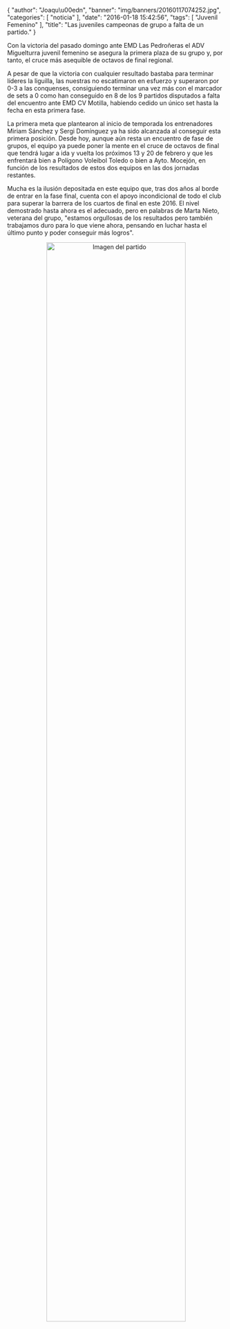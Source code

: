 {
  "author": "Joaqu\u00edn", 
  "banner": "img/banners/20160117074252.jpg", 
  "categories": [
    "noticia"
  ], 
  "date": "2016-01-18 15:42:56", 
  "tags": [
    "Juvenil Femenino"
  ], 
  "title": "Las juveniles campeonas de grupo a falta de un partido."
}

Con la victoria del pasado domingo ante EMD Las Pedroñeras el ADV Miguelturra juvenil femenino se asegura la primera plaza de su grupo y, por tanto, el cruce más asequible de octavos de final regional.

A pesar de que la victoria con cualquier resultado bastaba para terminar líderes la liguilla, las nuestras no escatimaron en esfuerzo y superaron por 0-3 a las conquenses, consiguiendo terminar una vez más con el marcador de sets a 0 como han conseguido en 8 de los 9 partidos disputados a falta del encuentro ante EMD CV Motilla, habiendo cedido un único set hasta la fecha en esta primera fase.

La primera meta que plantearon al inicio de temporada los entrenadores Miriam Sánchez y Sergi Domínguez ya ha sido alcanzada al conseguir esta primera posición. Desde hoy, aunque aún resta un encuentro de fase de grupos, el equipo ya puede poner la mente en el cruce de octavos de final que tendrá lugar a ida y vuelta los próximos 13 y 20 de febrero y que les enfrentará bien a Polígono Voleibol Toledo o bien a Ayto. Mocejón, en función de los resultados de estos dos equipos en las dos jornadas restantes.

Mucha es la ilusión depositada en este equipo que, tras dos años al borde de entrar en la fase final, cuenta con el apoyo incondicional de todo el club para superar la barrera de los cuartos de final en este 2016. El nivel demostrado hasta ahora es el adecuado, pero en palabras de Marta Nieto, veterana del grupo, "estamos orgullosas de los resultados pero también trabajamos duro para lo que viene ahora, pensando en luchar hasta el último punto y poder conseguir más logros".

<center>
<a target="_new" href="http://www.advmiguelturra.org/img/banners/20160117074252.jpg"> 
<img alt="Imagen del partido" width="80%" align="center" src="http://www.advmiguelturra.org/img/banners/20160117074252.jpg"/> </a> </center> 



